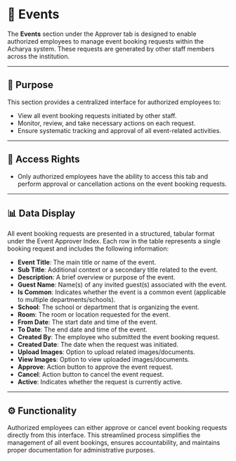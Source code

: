 # 🎉 Events

The **Events** section under the Approver tab is designed to enable authorized employees to manage event booking requests within the Acharya system. These requests are generated by other staff members across the institution.

---

## 🎯 Purpose

This section provides a centralized interface for authorized employees to:

- View all event booking requests initiated by other staff.
- Monitor, review, and take necessary actions on each request.
- Ensure systematic tracking and approval of all event-related activities.

---

## 🔐 Access Rights

- Only authorized employees have the ability to access this tab and perform approval or cancellation actions on the event booking requests.

---

## 📊 Data Display

All event booking requests are presented in a structured, tabular format under the Event Approver Index. Each row in the table represents a single booking request and includes the following information:

- **Event Title**: The main title or name of the event.
- **Sub Title**: Additional context or a secondary title related to the event.
- **Description**: A brief overview or purpose of the event.
- **Guest Name**: Name(s) of any invited guest(s) associated with the event.
- **Is Common**: Indicates whether the event is a common event (applicable to multiple departments/schools).
- **School**: The school or department that is organizing the event.
- **Room**: The room or location requested for the event.
- **From Date**: The start date and time of the event.
- **To Date**: The end date and time of the event.
- **Created By**: The employee who submitted the event booking request.
- **Created Date**: The date when the request was initiated.
- **Upload Images**: Option to upload related images/documents.
- **View Images**: Option to view uploaded images/documents.
- **Approve**: Action button to approve the event request.
- **Cancel**: Action button to cancel the event request.
- **Active**: Indicates whether the request is currently active.

---

## ⚙️ Functionality

Authorized employees can either approve or cancel event booking requests directly from this interface. This streamlined process simplifies the management of all event bookings, ensures accountability, and maintains proper documentation for administrative purposes.
